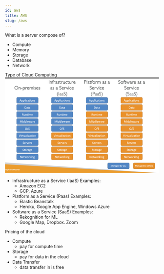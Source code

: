 ```yaml
---
id: aws
title: AWS
slug: /aws
---
```

What is a server compose of?

- Compute
- Memory
- Storage
- Database
- Network

Type of Cloud Computing
![test](./typeCloudComputing.png)
- Infrastructure as a Service (IaaS)
    Examples:
    - Amazon EC2
    - GCP, Azure
- Platform as a Service (Paas)
    Examples:
    - Elastic Beanstalk
    - Heroku, Google App Engine, Windows Azure
- Software as a Service (SaaS)
    Examples:
    - Rekognition for ML
    - Google Map, Dropbox. Zoom

Pricing of the cloud
- Compute
    - pay for compute time
- Storage
    - pay for data in the cloud
- Data Transfer
    - data transfer in is free

